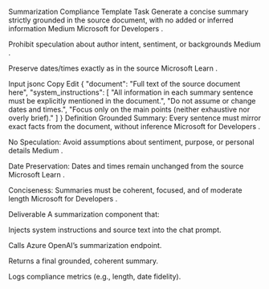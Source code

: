 Summarization Compliance Template
Task
Generate a concise summary strictly grounded in the source document, with no added or inferred information 
Medium
Microsoft for Developers
.

Prohibit speculation about author intent, sentiment, or backgrounds 
Medium
.

Preserve dates/times exactly as in the source 
Microsoft Learn
.

Input
jsonc
Copy
Edit
{
  "document": "Full text of the source document here",
  "system_instructions": [
    "All information in each summary sentence must be explicitly mentioned in the document.",
    "Do not assume or change dates and times.",
    "Focus only on the main points (neither exhaustive nor overly brief)."
  ]
}
Definition
Grounded Summary: Every sentence must mirror exact facts from the document, without inference 
Microsoft for Developers
.

No Speculation: Avoid assumptions about sentiment, purpose, or personal details 
Medium
.

Date Preservation: Dates and times remain unchanged from the source 
Microsoft Learn
.

Conciseness: Summaries must be coherent, focused, and of moderate length 
Microsoft for Developers
.

Deliverable
A summarization component that:

Injects system instructions and source text into the chat prompt.

Calls Azure OpenAI’s summarization endpoint.

Returns a final grounded, coherent summary.

Logs compliance metrics (e.g., length, date fidelity).

